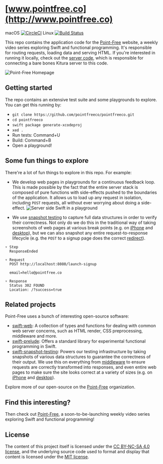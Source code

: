 # [www.pointfree.co](http://www.pointfree.co)

macOS [![CircleCI](https://circleci.com/gh/pointfreeco/pointfreeco.svg?style=svg)](https://circleci.com/gh/pointfreeco/pointfreeco) Linux [![Build Status](https://travis-ci.org/pointfreeco/pointfreeco.svg?branch=master)](https://travis-ci.org/pointfreeco/pointfreeco)

This repo contains the application code for the [Point-Free](http://www.pointfree.co) website, a weekly video series exploring Swift and functional programming. It's responsible for routing requests, loading data and serving HTML. If you're interested in running it locally, check out the [server code](https://github.com/pointfreeco/pointfreeco-server), which is responsible for connecting a bare bones Kitura server to this code.

![Point-Free Homepage](.github/pointfreeco-announcement-homepage.png)

## Getting started

The repo contains an extensive test suite and some playgrounds to explore. You can get this running by:

* `git clone https://github.com/pointfreeco/pointfreeco.git`
* `cd pointfreeco`
* `swift package generate-xcodeproj`
* `xed .`
* Run tests: Command+U
* Build: Command+B
* Open a playground!


## Some fun things to explore

There're a lot of fun things to explore in this repo. For example:

* We develop web pages in playgrounds for a continuous feedback loop. This is made possible by the fact that the entire server stack is composed of pure functions with side-effects pushed to the boundaries of the application. It allows us to load up any request in isolation, including `POST` requests, all without ever worrying about doing a side-effect.
![Server side Swift in a playground](.github/pointfreeco-playgrounds.png)

*  We use [snapshot testing](https://github.com/pointfreeco/swift-snapshot-testing) to capture full data structures in order to verify their correctness. Not only do we do this in the traditional way of taking screenshots of web pages at various break points (e.g. on [iPhone](https://github.com/pointfreeco/pointfreeco/blob/fe09eae49835b603ee8083bdfdcee45b3fed81b0/Tests/PointFreeTests/__Snapshots__/LaunchSignupTests/testHome.3._375.0x667.0.png) and [desktop](https://github.com/pointfreeco/pointfreeco/blob/fe09eae49835b603ee8083bdfdcee45b3fed81b0/Tests/PointFreeTests/__Snapshots__/LaunchSignupTests/testHome.5._800.0x600.0.png)), but we can also snapshot any entire request-to-response lifecycle (e.g. the `POST` to a signup page does the correct [redirect](https://github.com/pointfreeco/pointfreeco/blob/fe09eae49835b603ee8083bdfdcee45b3fed81b0/Tests/PointFreeTests/__Snapshots__/LaunchSignupTests/testSignup.1.Conn.txt)).

```
▿ Step
  ResponseEnded

▿ Request
  POST http://localhost:8080/launch-signup

  email=hello@pointfree.co

▿ Response
  Status 302 FOUND
  Location: /?success=true
```

## Related projects

Point-Free uses a bunch of interesting open-source software:

* [swift-web](https://www.github.com/pointfreeco/swift-web): A collection of types and functions for dealing with common web server concerns, such as HTML render, CSS preprocessing, middleware and more.
* [swift-prelude](https://www.github.com/pointfreeco/swift-prelude): Offers a standard library for experimental functional programming in Swift.
* [swift-snapshot-testing](https://www.github.com/pointfreeco/swift-snapshot-testing): Powers our testing infrastructure by taking snapshots of various data structures to guarantee the correctness of their output. We use this on everything from [middleware](https://github.com/pointfreeco/pointfreeco/blob/27f6eae212c1fea48da24b1f16a26043baaea4aa/Tests/PointFreeTests/__Snapshots__/LaunchSignupTests/testSignup.1.Conn.txt) to ensure requests are correctly transformed into responses, and even entire web pages to make sure the site looks correct at a variety of sizes (e.g. on [iPhone](https://github.com/pointfreeco/pointfreeco/blob/fe09eae49835b603ee8083bdfdcee45b3fed81b0/Tests/PointFreeTests/__Snapshots__/LaunchSignupTests/testHome.3._375.0x667.0.png) and [desktop](https://github.com/pointfreeco/pointfreeco/blob/fe09eae49835b603ee8083bdfdcee45b3fed81b0/Tests/PointFreeTests/__Snapshots__/LaunchSignupTests/testHome.5._800.0x600.0.png)).

Explore more of our open-source on the [Point-Free](https://github.com/pointfreeco) organization.

## Find this interesting?

Then check out [Point-Free](https://www.pointfree.co), a soon-to-be-launching weekly video series exploring Swift and functional programming!

## License

The content of this project itself is licensed under the [CC BY-NC-SA 4.0 license](https://creativecommons.org/licenses/by-nc-sa/4.0/), and the underlying source code used to format and display that content is licensed under the [MIT license](LICENSE).
